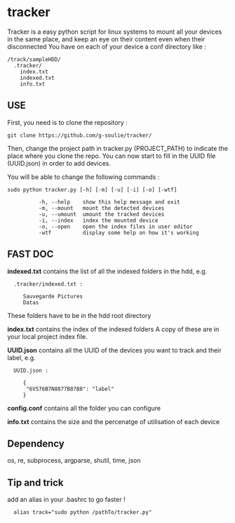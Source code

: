 # tracker
Tracker is a easy python script for linux systems to mount all your devices in the same place, and keep an eye on their content even when their disconnected
You have on each of your device a conf directory like :

    /track/sampleHDD/
      .tracker/
        index.txt
        indexed.txt
        info.txt

USE
--------------------
First, you need is to clone the repository :

    git clone https://github.com/g-soulie/tracker/

Then, change the project path in tracker.py (PROJECT_PATH) to indicate the place where you clone the repo.
You can now start to fill in the UUID file (UUID.json) in order to add devices.

You will be able to change the following commands :

    sudo python tracker.py [-h] [-m] [-u] [-i] [-o] [-wtf]
  
              -h, --help    show this help message and exit
              -m, --mount   mount the detected devices
              -u, --umount  umount the tracked devices
              -i, --index   index the mounted device
              -o, --open    open the index files in user editor
              -wtf          display some help on how it's working



FAST DOC
------------------------

**indexed.txt** contains the list of all the indexed folders in the hdd, e.g.

      .tracker/indexed.txt :
      
         Sauvegarde Pictures
         Datas

These folders have to be in the hdd root directory

**index.txt** contains the index of the indexed folders
A copy of these are in your local project index file.


**UUID.json** contains all the UUID of the devices you want to track and their label, e.g.

      UUID.json :
      
         {
          "6V576B7N8877B87B8": "label"
         }
         
  **config.conf** contains all the folder you can configure
  
  **info.txt** contains the size and the percenatge of utilisation of each device


Dependency
------------------------------
os, re, subprocess, argparse, shutil, time, json

Tip and trick
------------------------------------
add an alias in your .bashrc to go faster !
    
      alias track="sudo python /pathTo/tracker.py"

